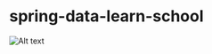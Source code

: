 # spring-data-learn-school

![Alt text](https://github.com/Rishavgg/spring-data-school/raw/main/SchoolDb.jpg)


 
